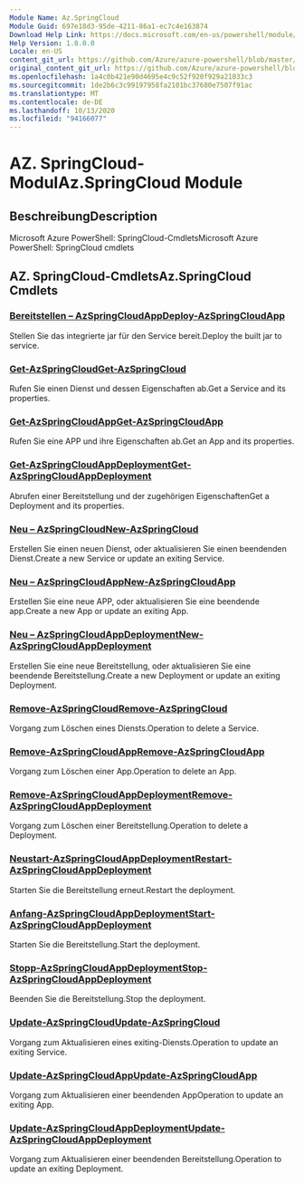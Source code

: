```yaml
---
Module Name: Az.SpringCloud
Module Guid: 697e18d3-95de-4211-86a1-ec7c4e163874
Download Help Link: https://docs.microsoft.com/en-us/powershell/module/az.springcloud
Help Version: 1.0.0.0
Locale: en-US
content_git_url: https://github.com/Azure/azure-powershell/blob/master/src/SpringCloud/help/Az.SpringCloud.md
original_content_git_url: https://github.com/Azure/azure-powershell/blob/master/src/SpringCloud/help/Az.SpringCloud.md
ms.openlocfilehash: 1a4c0b421e90d4695e4c9c52f920f929a21033c3
ms.sourcegitcommit: 1de2b6c3c99197958fa2101bc37680e7507f91ac
ms.translationtype: MT
ms.contentlocale: de-DE
ms.lasthandoff: 10/13/2020
ms.locfileid: "94166077"
---
```

# <span data-ttu-id="aecd9-101">AZ. SpringCloud-Modul</span><span class="sxs-lookup"><span data-stu-id="aecd9-101">Az.SpringCloud Module</span></span>
## <span data-ttu-id="aecd9-102">Beschreibung</span><span class="sxs-lookup"><span data-stu-id="aecd9-102">Description</span></span>
<span data-ttu-id="aecd9-103">Microsoft Azure PowerShell: SpringCloud-Cmdlets</span><span class="sxs-lookup"><span data-stu-id="aecd9-103">Microsoft Azure PowerShell: SpringCloud cmdlets</span></span>

## <span data-ttu-id="aecd9-104">AZ. SpringCloud-Cmdlets</span><span class="sxs-lookup"><span data-stu-id="aecd9-104">Az.SpringCloud Cmdlets</span></span>
### [<span data-ttu-id="aecd9-105">Bereitstellen – AzSpringCloudApp</span><span class="sxs-lookup"><span data-stu-id="aecd9-105">Deploy-AzSpringCloudApp</span></span>](Deploy-AzSpringCloudApp.md)
<span data-ttu-id="aecd9-106">Stellen Sie das integrierte jar für den Service bereit.</span><span class="sxs-lookup"><span data-stu-id="aecd9-106">Deploy the built jar to service.</span></span>

### [<span data-ttu-id="aecd9-107">Get-AzSpringCloud</span><span class="sxs-lookup"><span data-stu-id="aecd9-107">Get-AzSpringCloud</span></span>](Get-AzSpringCloud.md)
<span data-ttu-id="aecd9-108">Rufen Sie einen Dienst und dessen Eigenschaften ab.</span><span class="sxs-lookup"><span data-stu-id="aecd9-108">Get a Service and its properties.</span></span>

### [<span data-ttu-id="aecd9-109">Get-AzSpringCloudApp</span><span class="sxs-lookup"><span data-stu-id="aecd9-109">Get-AzSpringCloudApp</span></span>](Get-AzSpringCloudApp.md)
<span data-ttu-id="aecd9-110">Rufen Sie eine APP und ihre Eigenschaften ab.</span><span class="sxs-lookup"><span data-stu-id="aecd9-110">Get an App and its properties.</span></span>

### [<span data-ttu-id="aecd9-111">Get-AzSpringCloudAppDeployment</span><span class="sxs-lookup"><span data-stu-id="aecd9-111">Get-AzSpringCloudAppDeployment</span></span>](Get-AzSpringCloudAppDeployment.md)
<span data-ttu-id="aecd9-112">Abrufen einer Bereitstellung und der zugehörigen Eigenschaften</span><span class="sxs-lookup"><span data-stu-id="aecd9-112">Get a Deployment and its properties.</span></span>

### [<span data-ttu-id="aecd9-113">Neu – AzSpringCloud</span><span class="sxs-lookup"><span data-stu-id="aecd9-113">New-AzSpringCloud</span></span>](New-AzSpringCloud.md)
<span data-ttu-id="aecd9-114">Erstellen Sie einen neuen Dienst, oder aktualisieren Sie einen beendenden Dienst.</span><span class="sxs-lookup"><span data-stu-id="aecd9-114">Create a new Service or update an exiting Service.</span></span>

### [<span data-ttu-id="aecd9-115">Neu – AzSpringCloudApp</span><span class="sxs-lookup"><span data-stu-id="aecd9-115">New-AzSpringCloudApp</span></span>](New-AzSpringCloudApp.md)
<span data-ttu-id="aecd9-116">Erstellen Sie eine neue APP, oder aktualisieren Sie eine beendende app.</span><span class="sxs-lookup"><span data-stu-id="aecd9-116">Create a new App or update an exiting App.</span></span>

### [<span data-ttu-id="aecd9-117">Neu – AzSpringCloudAppDeployment</span><span class="sxs-lookup"><span data-stu-id="aecd9-117">New-AzSpringCloudAppDeployment</span></span>](New-AzSpringCloudAppDeployment.md)
<span data-ttu-id="aecd9-118">Erstellen Sie eine neue Bereitstellung, oder aktualisieren Sie eine beendende Bereitstellung.</span><span class="sxs-lookup"><span data-stu-id="aecd9-118">Create a new Deployment or update an exiting Deployment.</span></span>

### [<span data-ttu-id="aecd9-119">Remove-AzSpringCloud</span><span class="sxs-lookup"><span data-stu-id="aecd9-119">Remove-AzSpringCloud</span></span>](Remove-AzSpringCloud.md)
<span data-ttu-id="aecd9-120">Vorgang zum Löschen eines Diensts.</span><span class="sxs-lookup"><span data-stu-id="aecd9-120">Operation to delete a Service.</span></span>

### [<span data-ttu-id="aecd9-121">Remove-AzSpringCloudApp</span><span class="sxs-lookup"><span data-stu-id="aecd9-121">Remove-AzSpringCloudApp</span></span>](Remove-AzSpringCloudApp.md)
<span data-ttu-id="aecd9-122">Vorgang zum Löschen einer App.</span><span class="sxs-lookup"><span data-stu-id="aecd9-122">Operation to delete an App.</span></span>

### [<span data-ttu-id="aecd9-123">Remove-AzSpringCloudAppDeployment</span><span class="sxs-lookup"><span data-stu-id="aecd9-123">Remove-AzSpringCloudAppDeployment</span></span>](Remove-AzSpringCloudAppDeployment.md)
<span data-ttu-id="aecd9-124">Vorgang zum Löschen einer Bereitstellung.</span><span class="sxs-lookup"><span data-stu-id="aecd9-124">Operation to delete a Deployment.</span></span>

### [<span data-ttu-id="aecd9-125">Neustart-AzSpringCloudAppDeployment</span><span class="sxs-lookup"><span data-stu-id="aecd9-125">Restart-AzSpringCloudAppDeployment</span></span>](Restart-AzSpringCloudAppDeployment.md)
<span data-ttu-id="aecd9-126">Starten Sie die Bereitstellung erneut.</span><span class="sxs-lookup"><span data-stu-id="aecd9-126">Restart the deployment.</span></span>

### [<span data-ttu-id="aecd9-127">Anfang-AzSpringCloudAppDeployment</span><span class="sxs-lookup"><span data-stu-id="aecd9-127">Start-AzSpringCloudAppDeployment</span></span>](Start-AzSpringCloudAppDeployment.md)
<span data-ttu-id="aecd9-128">Starten Sie die Bereitstellung.</span><span class="sxs-lookup"><span data-stu-id="aecd9-128">Start the deployment.</span></span>

### [<span data-ttu-id="aecd9-129">Stopp-AzSpringCloudAppDeployment</span><span class="sxs-lookup"><span data-stu-id="aecd9-129">Stop-AzSpringCloudAppDeployment</span></span>](Stop-AzSpringCloudAppDeployment.md)
<span data-ttu-id="aecd9-130">Beenden Sie die Bereitstellung.</span><span class="sxs-lookup"><span data-stu-id="aecd9-130">Stop the deployment.</span></span>

### [<span data-ttu-id="aecd9-131">Update-AzSpringCloud</span><span class="sxs-lookup"><span data-stu-id="aecd9-131">Update-AzSpringCloud</span></span>](Update-AzSpringCloud.md)
<span data-ttu-id="aecd9-132">Vorgang zum Aktualisieren eines exiting-Diensts.</span><span class="sxs-lookup"><span data-stu-id="aecd9-132">Operation to update an exiting Service.</span></span>

### [<span data-ttu-id="aecd9-133">Update-AzSpringCloudApp</span><span class="sxs-lookup"><span data-stu-id="aecd9-133">Update-AzSpringCloudApp</span></span>](Update-AzSpringCloudApp.md)
<span data-ttu-id="aecd9-134">Vorgang zum Aktualisieren einer beendenden App</span><span class="sxs-lookup"><span data-stu-id="aecd9-134">Operation to update an exiting App.</span></span>

### [<span data-ttu-id="aecd9-135">Update-AzSpringCloudAppDeployment</span><span class="sxs-lookup"><span data-stu-id="aecd9-135">Update-AzSpringCloudAppDeployment</span></span>](Update-AzSpringCloudAppDeployment.md)
<span data-ttu-id="aecd9-136">Vorgang zum Aktualisieren einer beendenden Bereitstellung.</span><span class="sxs-lookup"><span data-stu-id="aecd9-136">Operation to update an exiting Deployment.</span></span>

